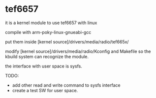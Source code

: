 # tef6657
it is a kernel module to use tef6657 with linux

compile with arm-poky-linux-gnueabi-gcc

put them inside [kernel source]/drivers/media/radio/tef665x/

modify [kernel source]/drivers/media/radio/Kconfig and Makefile so the kbuild system can recognize the module.

the interface with user space is sysfs.

TODO:
- add other read and write command to sysfs interface
- create a test SW for user space.


